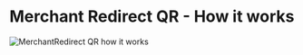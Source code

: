 # Merchant Redirect QR - How it works

![MerchantRedirect QR how it works](../images/merchant-redirect-qr-how-it-works.png)